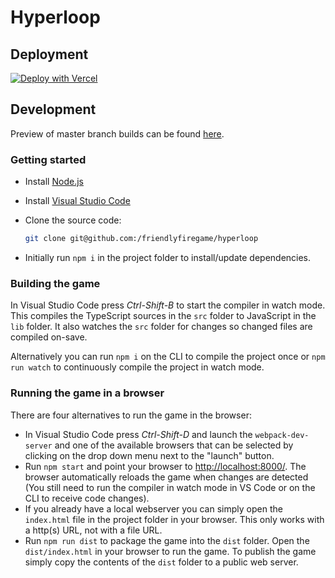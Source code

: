 # Hyperloop

## Deployment

[![Deploy with Vercel](https://lh6.googleusercontent.com/2hs6D9HuVj_pAieP2AeLfyID3evsNqg3MlctzOYg6l-L4wlvfv_HSgdU5ApIjaVUprOfYtmwDnvoYBJakXBv=w1877-h937)](https://api.vercel.com/v1/integrations/deploy/QmZXXg9oRsQCxfApLEC9kZek3PoegeYTHfoydcgGHEPsZL/92BmEufCQH)

## Development

Preview of master branch builds can be found [here](https://hyperloop.vercel.app/).

### Getting started

* Install [Node.js](https://nodejs.org/)
* Install [Visual Studio Code](https://code.visualstudio.com/)
* Clone the source code:

  ```sh
  git clone git@github.com:/friendlyfiregame/hyperloop
  ```

* Initially run `npm i` in the project folder to install/update dependencies.

### Building the game

In Visual Studio Code press *Ctrl-Shift-B* to start the compiler in watch mode. This compiles the
TypeScript sources in the `src` folder to JavaScript in the `lib` folder. It also watches the `src`
folder for changes so changed files are compiled on-save.

Alternatively you can run `npm i` on the CLI to compile the project once or
`npm run watch` to continuously compile the project in watch mode.

### Running the game in a browser

There are four alternatives to run the game in the browser:

* In Visual Studio Code press *Ctrl-Shift-D* and launch the `webpack-dev-server` and
  one of the available browsers that can be selected by clicking on the drop down menu next to
  the "launch" button.
* Run `npm start` and point your browser to <http://localhost:8000/>. The browser automatically
  reloads the game when changes are detected (You still need to run the compiler in watch mode in VS
  Code or on the CLI to receive code changes).
* If you already have a local webserver you can simply open the `index.html` file in the project
  folder in your browser. This only works with a http(s) URL, not with a file URL.
* Run `npm run dist` to package the game into the `dist` folder. Open the `dist/index.html` in your
  browser to run the game. To publish the game simply copy the contents of the `dist` folder to a
  public web server.
